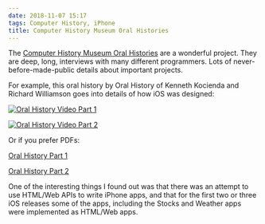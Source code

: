 ```yaml
---
date: 2018-11-07 15:17
tags: Computer History, iPhone
title: Computer History Museum Oral Histories
---
```


The [Computer History Museum Oral Histories](http://www.computerhistory.org/collections/oralhistories/) are a
wonderful project. They are deep, long, interviews with many different
programmers. Lots of never-before-made-public details about important
projects.

For example, this oral history by Oral History of Kenneth Kocienda and Richard
Williamson goes into details of how iOS was designed:

[![Oral History Video Part 1](http://img.youtube.com/vi/xImAMe32Itg/0.jpg)](http://www.youtube.com/watch?v=xImAMe32Itg)

[![Oral History Video Part 2](http://img.youtube.com/vi/ukTAAz5TfnY/0.jpg)](http://www.youtube.com/watch?v=ukTAAz5TfnY)

Or if you prefer PDFs:

[Oral History Part 1](http://archive.computerhistory.org/resources/access/text/2018/07/102740223-05-01-acc.pdf)

[Oral History Part 2](http://archive.computerhistory.org/resources/access/text/2018/07/102738582-05-01-acc.pdf)

One of the interesting things I found out was that there was an attempt to use
HTML/Web APIs to write iPhone apps, and that for the first two or three iOS
releases some of the apps, including the Stocks and Weather apps were
implemented as HTML/Web apps.
